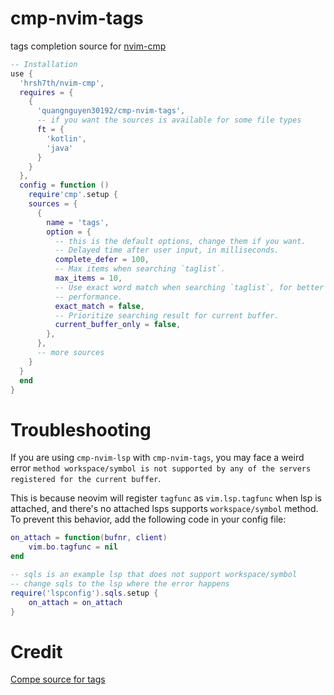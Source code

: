 # cmp-nvim-tags

tags completion source for [nvim-cmp](https://github.com/hrsh7th/nvim-cmp)

```lua
-- Installation
use { 
  'hrsh7th/nvim-cmp',
  requires = {
    {
      'quangnguyen30192/cmp-nvim-tags',
      -- if you want the sources is available for some file types
      ft = {
        'kotlin',
        'java'
      }
    }
  },
  config = function ()
    require'cmp'.setup {
    sources = {
      {
        name = 'tags',
        option = {
          -- this is the default options, change them if you want.
          -- Delayed time after user input, in milliseconds.
          complete_defer = 100,
          -- Max items when searching `taglist`.
          max_items = 10,
          -- Use exact word match when searching `taglist`, for better searching
          -- performance.
          exact_match = false,
          -- Prioritize searching result for current buffer.
          current_buffer_only = false,
        },
      },
      -- more sources
    }
  }
  end
}

```

# Troubleshooting

If you are using `cmp-nvim-lsp` with `cmp-nvim-tags`, you may face a weird error
`method workspace/symbol is not supported by any of the servers registered for the current buffer`.

This is because neovim will register `tagfunc` as `vim.lsp.tagfunc` when lsp is attached, and there's no attached lsps
supports `workspace/symbol` method. To prevent this behavior, add the following code in your config file:

```lua
on_attach = function(bufnr, client)
    vim.bo.tagfunc = nil
end

-- sqls is an example lsp that does not support workspace/symbol
-- change sqls to the lsp where the error happens
require('lspconfig').sqls.setup {
    on_attach = on_attach
}
```

# Credit
[Compe source for tags](https://github.com/hrsh7th/nvim-compe/blob/master/lua/compe_tags/init.lua)
